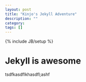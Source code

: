 ```yaml
---
layout: post
title: "Kinjo's Jekyll Adventure"
description: ""
category:
tags: []
---
```

{% include JB/setup %}

# Jekyll is awesome
tsdfkasdflkhasdfl;ashf
